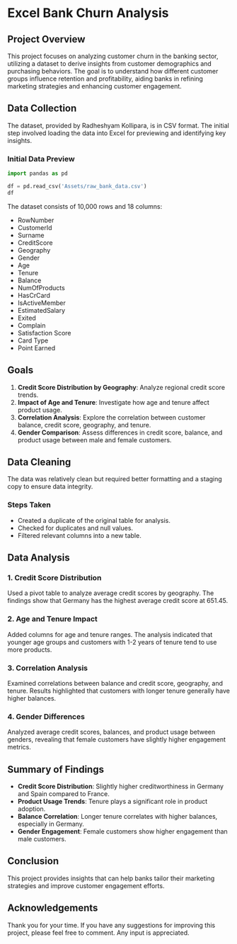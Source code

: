 # Excel Bank Churn Analysis

## Project Overview
This project focuses on analyzing customer churn in the banking sector, utilizing a dataset to derive insights from customer demographics and purchasing behaviors. The goal is to understand how different customer groups influence retention and profitability, aiding banks in refining marketing strategies and enhancing customer engagement.

## Data Collection
The dataset, provided by Radheshyam Kollipara, is in CSV format. The initial step involved loading the data into Excel for previewing and identifying key insights.

### Initial Data Preview
```python
import pandas as pd

df = pd.read_csv('Assets/raw_bank_data.csv')
df
```
The dataset consists of 10,000 rows and 18 columns:
- RowNumber
- CustomerId
- Surname
- CreditScore
- Geography
- Gender
- Age
- Tenure
- Balance
- NumOfProducts
- HasCrCard
- IsActiveMember
- EstimatedSalary
- Exited
- Complain
- Satisfaction Score
- Card Type
- Point Earned

## Goals
1. **Credit Score Distribution by Geography**: Analyze regional credit score trends.
2. **Impact of Age and Tenure**: Investigate how age and tenure affect product usage.
3. **Correlation Analysis**: Explore the correlation between customer balance, credit score, geography, and tenure.
4. **Gender Comparison**: Assess differences in credit score, balance, and product usage between male and female customers.

## Data Cleaning
The data was relatively clean but required better formatting and a staging copy to ensure data integrity.

### Steps Taken
- Created a duplicate of the original table for analysis.
- Checked for duplicates and null values.
- Filtered relevant columns into a new table.

## Data Analysis
### 1. Credit Score Distribution
Used a pivot table to analyze average credit scores by geography. The findings show that Germany has the highest average credit score at 651.45.

### 2. Age and Tenure Impact
Added columns for age and tenure ranges. The analysis indicated that younger age groups and customers with 1-2 years of tenure tend to use more products.

### 3. Correlation Analysis
Examined correlations between balance and credit score, geography, and tenure. Results highlighted that customers with longer tenure generally have higher balances.

### 4. Gender Differences
Analyzed average credit scores, balances, and product usage between genders, revealing that female customers have slightly higher engagement metrics.

## Summary of Findings
- **Credit Score Distribution**: Slightly higher creditworthiness in Germany and Spain compared to France.
- **Product Usage Trends**: Tenure plays a significant role in product adoption.
- **Balance Correlation**: Longer tenure correlates with higher balances, especially in Germany.
- **Gender Engagement**: Female customers show higher engagement than male customers.

## Conclusion
This project provides insights that can help banks tailor their marketing strategies and improve customer engagement efforts.

## Acknowledgements
Thank you for your time. If you have any suggestions for improving this project, please feel free to comment. Any input is appreciated.
